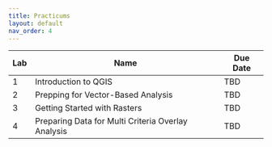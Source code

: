 ```yaml
---
title: Practicums
layout: default
nav_order: 4
---
```


| Lab | Name | Due Date     |
|-----|------|--------------|
| 1   | Introduction to QGIS     | TBD |
| 2   | Prepping for Vector-Based Analysis    | TBD |
| 3   | Getting Started with Rasters     | TBD  |
| 4   | Preparing Data for Multi Criteria Overlay Analysis     | TBD |

